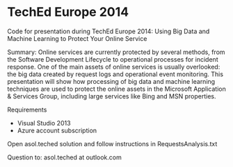 TechEd Europe 2014
============

Code for presentation during TechEd Europe 2014: Using Big Data and Machine Learning to Protect Your Online Service

Summary: Online services are currently protected by several methods, from the Software Development Lifecycle to operational processes for incident response. One of the main assets of online services is usually overlooked: the big data created by request logs and operational event monitoring. This presentation will show how processing of big data and machine learning techniques are used to protect the online assets in the Microsoft Application & Services Group, including large services like Bing and MSN properties.

Requirements
- Visual Studio 2013
- Azure account subscription

Open asol.teched solution and follow instructions in RequestsAnalysis.txt

Question to: asol.teched at outlook.com
